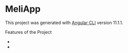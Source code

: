 # MeliApp

This project was generated with [Angular CLI](https://github.com/angular/angular-cli) version 11.1.1.

Features of the Project

- [commitlint]: https://commitlint.js.org/#/
- [husky]: https://www.npmjs.com/package/husky
